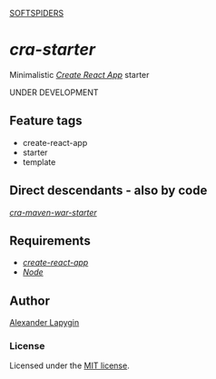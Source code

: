 [SOFTSPIDERS](https://github.com/softspiders/softspiders)

# *cra-starter*

Minimalistic [*Create React App*](https://github.com/facebook/create-react-app) starter

UNDER DEVELOPMENT

## Feature tags

- create-react-app
- starter
- template

## Direct descendants - also by code

[*cra-maven-war-starter*](https://github.com/softspiders/cra-maven-war-starter)

## Requirements

* [*create-react-app*](https://facebook.github.io/create-react-app/)
* [*Node*](https://nodejs.org/en/download/package-manager/)


## Author

[Alexander Lapygin](https://github.com/AlexanderLapygin)

### License

Licensed under the [MIT license](./LICENSE).
